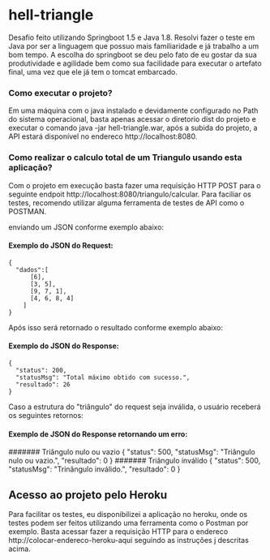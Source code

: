 # hell-triangle

Desafio feito utilizando Springboot 1.5 e Java 1.8. Resolvi fazer o teste em Java por ser a linguagem que possuo mais familiaridade e já trabalho a um bom tempo. A escolha do springboot se deu pelo fato de eu gostar da sua produtividade e agilidade bem como sua facilidade para executar o artefato final, uma vez que ele já tem o tomcat embarcado.

### Como executar o projeto?
Em uma máquina com o java instalado e devidamente configurado no Path do sistema operacional, 
basta apenas acessar o diretorio dist do projeto e executar o comando java -jar hell-triangle.war, após a subida do projeto, a API
estará disponível no endereco http://localhost:8080.

### Como realizar o calculo total de um Triangulo usando esta aplicação?
  Com o projeto em execução basta fazer uma requisição HTTP POST para o seguinte endpoit http://localhost:8080/triangulo/calcular.
  Para faciliar os testes, recomendo utilizar alguma ferramenta de testes de API como o POSTMAN.
  
  enviando um JSON conforme exemplo abaixo:
  #### Exemplo do JSON do Request:
    {
      "dados":[
          [6],
          [3, 5], 
          [9, 7, 1],
          [4, 6, 8, 4]
        ]
    }

  Após isso será retornado o resultado conforme exemplo abaixo:
  #### Exemplo do JSON do Response:
    {
      "status": 200,
      "statusMsg": "Total máximo obtido com sucesso.",
      "resultado": 26
    }
    
  Caso a estrutura do "triângulo" do request seja inválida, o usuário receberá os seguintes retornos:
  #### Exemplo de JSON do Response retornando um erro:
  
  ####### Triângulo nulo ou vazio
    {
      "status": 500,
      "statusMsg": "Triângulo nulo ou vazio.",
      "resultado": 0
    }
  ####### Triângulo inválido
    {
      "status": 500,
      "statusMsg": "Trinângulo inválido.",
      "resultado": 0
    }
    
## Acesso ao projeto pelo Heroku
  Para facilitar os testes, eu disponibilizei a aplicação no heroku, onde os testes podem ser feitos utilizando uma ferramenta como o       Postman por exemplo. Basta acessar fazer a requisição HTTP para o endereco http://colocar-endereco-heroku-aqui seguindo as instruções j   descritas acima.
